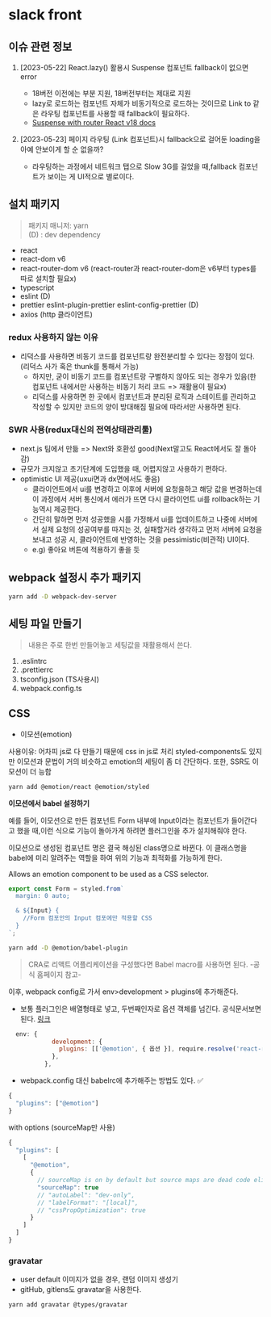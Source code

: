 # slack front

## 이슈 관련 정보

1. [2023-05-22] React.lazy() 활용시 Suspense 컴포넌트 fallback이 없으면 error

   - 18버전 이전에는 부분 지원, 18버전부터는 제대로 지원
   - lazy로 로드하는 컴포넌트 자체가 비동기적으로 로드하는 것이므로 Link to 같은 라우팅 컴포넌트를 사용할 때 fallback이 필요하다.
   - [Suspense with router React v18 docs](https://react.dev/reference/react/Suspense#preventing-already-revealed-content-from-hiding)

2. [2023-05-23] 페이지 라우팅 (Link 컴포넌트)시 fallback으로 걸어둔 loading을 아예 안보이게 할 순 없을까?

   - 라우팅하는 과정에서 네트워크 탭으로 Slow 3G를 걸었을 때,fallback 컴포넌트가 보이는 게 UI적으로 별로이다.

## 설치 패키지

> 패키지 매니저: yarn  
> (D) : dev dependency

- react
- react-dom v6
- react-router-dom v6 (react-router과 react-router-dom은 v6부터 types를 따로 설치할 필요x)
- typescript
- eslint (D)
- prettier eslint-plugin-prettier eslint-config-prettier (D)
- axios (http 클라이언트)

### redux 사용하지 않는 이유

- 리덕스를 사용하면 비동기 코드를 컴포넌트랑 완전분리할 수 있다는 장점이 있다.(리덕스 사가 혹은 thunk를 통해서 가능)
  - 하지만, 굳이 비동기 코드를 컴포넌트랑 구별하지 않아도 되는 경우가 있음(한 컴포넌트 내에서만 사용하는 비동기 처리 코드 => 재활용이 필요x)
  - 리덕스를 사용하면 한 곳에서 컴포넌트과 분리된 로직과 스테이트를 관리하고 작성할 수 있지만 코드의 양이 방대해짐 필요에 따라서만 사용하면 된다.

### SWR 사용(redux대신의 전역상태관리툴)

- next.js 팀에서 만듦 => Next와 호환성 good(Next말고도 React에서도 잘 돌아감)
- 규모가 크지않고 초기단계에 도입했을 때, 어렵지않고 사용하기 편하다.
- optimistic UI 제공(uxui면과 dx면에서도 좋음)
  - 클라이언트에서 ui를 변경하고 이후에 서버에 요청을하고 해당 값을 변경하는데 이 과정에서 서버 통신에서 에러가 뜨면 다시 클라이언트 ui를 rollback하는 기능역시 제공한다.
  - 간단히 말하면 먼저 성공했을 시를 가정해서 ui를 업데이트하고 나중에 서버에서 실제 요청의 성공여부를 따지는 것, 실패할거라 생각하고 먼저 서버에 요청을 보내고 성공 시, 클라이언트에 반영하는 것을 pessimistic(비관적) UI이다.
  - e.g) 좋아요 버튼에 적용하기 좋을 듯

## webpack 설정시 추가 패키지

```bash
yarn add -D webpack-dev-server
```

## 세팅 파일 만들기

> 내용은 주로 한번 만들어놓고 세팅값을 재활용해서 쓴다.

1. .eslintrc
2. .prettierrc
3. tsconfig.json (TS사용시)
4. webpack.config.ts

## CSS

- 이모션(emotion)

사용이유: 어차피 js로 다 만들기 때문에 css in js로 처리
styled-components도 있지만 이모션과 문법이 거의 비슷하고 emotion의 세팅이 좀 더 간단하다. 또한, SSR도 이모션이 더 능함

```bash
yarn add @emotion/react @emotion/styled
```

<b>이모션에서 babel 설정하기</b>

예를 들어, 이모션으로 만든 컴포넌트 Form 내부에 Input이라는 컴포넌트가 들어간다고 했을 때,이런 식으로 기능이 돌아가게 하려면 플러그인을 추가 설치해줘야 한다.

이모션으로 생성된 컴포넌트 명은 결국 해싱된 class명으로 바뀐다.
이 클래스명을 babel에 미리 알려주는 역할을 하여 위의 기능과 최적화를 가능하게 한다.

Allows an emotion component to be used as a CSS selector.

```javascript
export const Form = styled.from`
  margin: 0 auto;

  & ${Input} {
    //Form 컴포안의 Input 컴포에만 적용할 CSS
  }
`;
```

```bash
yarn add -D @emotion/babel-plugin
```

> CRA로 리액트 어플리케이션을 구성했다면 Babel macro를 사용하면 된다. -공식 홈페이지 참고-

이후, webpack config로 가서 env>development > plugins에 추가해준다.

- 보통 플러그인은 배열형태로 넣고, 두번째인자로 옵션 객체를 넘긴다. 공식문서보면 된다. [링크](https://emotion.sh/docs/@emotion/babel-plugin)

```javascript
  env: {
            development: {
              plugins: [['@emotion', { 옵션 }], require.resolve('react-refresh/babel')],
            },
          },
```

- webpack.config 대신 babelrc에 추가해주는 방법도 있다. ✅

```javascript
{
  "plugins": ["@emotion"]
}
```

with options (sourceMap만 사용)

```javascript
{
  "plugins": [
    [
      "@emotion",
      {
        // sourceMap is on by default but source maps are dead code eliminated in production
        "sourceMap": true
        // "autoLabel": "dev-only",
        // "labelFormat": "[local]",
        // "cssPropOptimization": true
      }
    ]
  ]
}

```

### gravatar

- user default 이미지가 없을 경우, 랜덤 이미지 생성기
- gitHub, gitlens도 gravatar을 사용한다.

```bash
yarn add gravatar @types/gravatar
```
